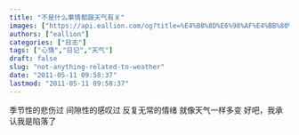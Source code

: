 ```yaml
---
title: "不是什么事情都跟天气有关"
images: ["https://api.eallion.com/og?title=%E4%B8%8D%E6%98%AF%E4%BB%80%E4%B9%88%E4%BA%8B%E6%83%85%E9%83%BD%E8%B7%9F%E5%A4%A9%E6%B0%94%E6%9C%89%E5%85%B3"]
authors: ["eallion"]
categories: ["日志"]
tags: ["心情","日记","天气"]
draft: false
slug: "not-anything-related-to-weather"
date: "2011-05-11 09:58:37"
lastmod: "2011-05-11 09:58:37"
---
```


季节性的悲伤过
间隙性的感叹过
反复无常的情绪
就像天气一样多变
好吧，我承认我是陷落了
